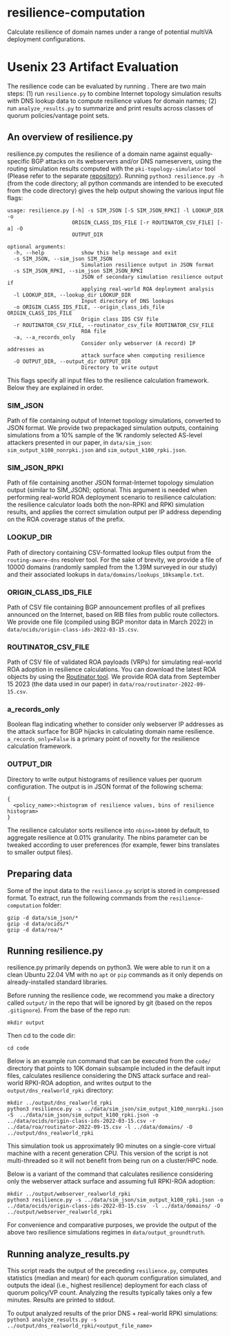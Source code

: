 # resilience-computation
Calculate resilience of domain names under a range of potential multiVA deployment configurations.

# Usenix 23 Artifact Evaluation
The resilience code can be evaluated by running .
There are two main steps: (1) run ```resilience.py``` to combine Internet topology simulation results with DNS lookup data to compute resilience values for domain names; (2) run ```analyze_results.py``` to summarize and print results across classes of quorum policies/vantage point sets.

## An overview of resilience.py
resilience.py computes the resilience of a domain name against equally-specific BGP attacks on its webservers and/or DNS nameservers, using the routing simulation results computed with the `pki-topology-simulator` tool (Please refer to the separate [repository](https://github.com/inspire-group/pki-topology-simulator/tree/main)). Running ```python3 resilience.py -h``` (from the code directory; all python commands are intended to be executed from the code directory) gives the help output showing the various input file flags:

```
usage: resilience.py [-h] -s SIM_JSON [-S SIM_JSON_RPKI] -l LOOKUP_DIR -o
                     ORIGIN_CLASS_IDS_FILE [-r ROUTINATOR_CSV_FILE] [-a] -O
                     OUTPUT_DIR

optional arguments:
  -h, --help            show this help message and exit
  -s SIM_JSON, --sim_json SIM_JSON
                        Simulation resilience output in JSON format
  -s SIM_JSON_RPKI, --sim_json SIM_JSON_RPKI
                        JSON of secondary simulation resilience output if
                        applying real-world ROA deployment analysis
  -l LOOKUP_DIR, --lookup_dir LOOKUP_DIR
                        Input directory of DNS lookups
  -o ORIGIN_CLASS_IDS_FILE, --origin_class_ids_file ORIGIN_CLASS_IDS_FILE
                        Origin class IDS CSV file
  -r ROUTINATOR_CSV_FILE, --routinator_csv_file ROUTINATOR_CSV_FILE
                        ROA file
  -a, --a_records_only
                        Consider only webserver (A record) IP addresses as
                        attack surface when computing resilience
  -O OUTPUT_DIR, --output_dir OUTPUT_DIR
                        Directory to write output
```

This flags specify all input files to the resilience calculation framework. Below they are explained in order.

### SIM_JSON
Path of file containing output of Internet topology simulations, converted to JSON format. We provide two prepackaged simulation outputs, containing simulations from a 10% sample of the 1K randomly selected AS-level attackers presented in our paper, in ```data/sim_json```: ```sim_output_k100_nonrpki.json``` and ```sim_output_k100_rpki.json```.

### SIM_JSON_RPKI
Path of file containing another JSON format-Internet topology simulation output (similar to SIM_JSON); optional. This argument is needed when performing real-world ROA deployment scenario to resilience calculation: the resilience calculator loads both the non-RPKI and RPKI simulation results, and applies the correct simulation output per IP address depending on the ROA coverage status of the prefix.

###  LOOKUP_DIR
Path of directory containing CSV-formatted lookup files output from the ```routing-aware-dns``` resolver tool.
For the sake of brevity, we provide a file of 10000 domains (randomly sampled from the 1.39M surveyed in our study) and their associated lookups in ```data/domains/lookups_10ksample.txt```.

### ORIGIN_CLASS_IDS_FILE
Path of CSV file containing BGP announcement profiles of all prefixes announced on the Internet, based on RIB files from public route collectors.
We provide one file (compiled using BGP monitor data in March 2022) in ```data/ocids/origin-class-ids-2022-03-15.csv```.

### ROUTINATOR_CSV_FILE
Path of CSV file of validated ROA payloads (VRPs) for simulating real-world ROA adoption in resilience calculations.
You can download the latest ROA objects by using the [Routinator tool](https://routinator.docs.nlnetlabs.nl/en/stable/ "for more details"). 
We provide ROA data from September 15 2023 (the data used in our paper) in ```data/roa/routinator-2022-09-15.csv```.

### a_records_only
Boolean flag indicating whether to consider only webserver IP addresses as the attack surface for BGP hijacks in calculating domain name resilience. 
```a_records_only=False``` is a primary point of novelty for the resilience calculation framework.

### OUTPUT_DIR
Directory to write output histograms of resilience values per quorum configuration.
The output is in JSON format of the following schema:
```
{
  <policy_name>:<histogram of resilience values, bins of resilience histogram>
}
```
The resilience calculator sorts resilience into ```nbins=10000``` by default, to aggregate resilience at 0.01% granularity. The nbins parameter can be tweaked according to user preferences (for example, fewer bins translates to smaller output files).

## Preparing data
Some of the input data to the `resilience.py` script is stored in compressed format. To extract, run the following commands from the `resilience-computation` folder:
```
gzip -d data/sim_json/*
gzip -d data/ocids/*
gzip -d data/roa/*
```


## Running resilience.py

resilience.py primarily depends on python3. We were able to run it on a clean Ubuntu 22.04 VM with no ```apt``` or ```pip``` commands as it only depends on already-installed standard libraries.

Before running the resilience code, we recommend you make a directory called ```output/``` in the repo that will be ignored by git (based on the repos ```.gitignore```). From the base of the repo run:

```mkdir output```

Then cd to the code dir:

```cd code```

Below is an example run command that can be executed from the ```code/``` directory that points to 10K domain subsample included in the default input files, calculates resilience considering the DNS attack surface and real-world RPKI-ROA adoption, and writes output to the ```output/dns_realworld_rpki``` directory:

```
mkdir ../output/dns_realworld_rpki
python3 resilience.py -s ../data/sim_json/sim_output_k100_nonrpki.json -S  ../data/sim_json/sim_output_k100_rpki.json -o ../data/ocids/origin-class-ids-2022-03-15.csv -r ../data/roa/routinator-2022-09-15.csv -l ../data/domains/ -O ../output/dns_realworld_rpki
```

This simulation took us approximately 90 minutes on a single-core virtual machine with a recent generation CPU. This version of the script is not multi-threaded so it will not benefit from being run on a cluster/HPC node.

Below is a variant of the command that calculates resilience considering only the webserver attack surface and assuming full RPKI-ROA adoption:

```
mkdir ../output/webserver_realworld_rpki
python3 resilience.py -s ../data/sim_json/sim_output_k100_rpki.json -o ../data/ocids/origin-class-ids-2022-03-15.csv  -l ../data/domains/ -O ../output/webserver_realworld_rpki
```

For convenience and comparative purposes, we provide the output of the above two resilience simulations regimes in ```data/output_groundtruth```.
## Running analyze_results.py
This script reads the output of the preceding ```resilience.py```, computes statistics (median and mean) for each quorum configuration simulated, and outputs the ideal (i.e., highest resilience) deployment for each class of quorum policy/VP count.
Analyzing the results typically takes only a few minutes. Results are printed to stdout.

To output analyzed results of the prior DNS + real-world RPKI simulations:
```python3 analyze_results.py -s ../output/dns_realworld_rpki/<output_file_name> ```
